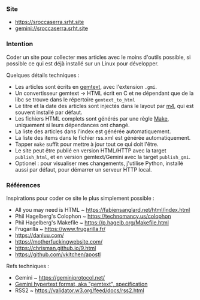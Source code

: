 ### Site

- <https://sroccaserra.srht.site>
- <gemini://sroccaserra.srht.site>

### Intention

Coder un site pour collecter mes articles avec le moins d'outils possible, si
possible ce qui est déjà installé sur un Linux pour développer.

Quelques détails techniques :
- Les articles sont écrits en [gemtext][gt], avec l'extension `.gmi`.
- Un convertisseur gemtext -> HTML écrit en C et ne dépendant que de la libc se
  trouve dans le répertoire `gemtext_to_html`
- Le titre et la date des articles sont injectés dans le layout par [m4][m4],
  qui est souvent installé par défaut.
- Les fichiers HTML complets sont générés par une règle [Make][make],
  uniquement si leurs dépendances ont changé.
- La liste des articles dans l'index est générée automatiquement.
- La liste des items dans le fichier rss.xml est générée automatiquement.
- Tapper `make` suffit pour mettre à jour tout ce qui doit l'être.
- Le site peut être publié en version HTML/HTTP avec la target `publish_html`,
  et en version gemtext/Gemini avec la target `publish_gmi`.
- Optionel : pour visualiser mes changements, j'utilise Python, installé aussi
  par défaut, pour démarrer un serveur HTTP local.

### Références

Inspirations pour coder ce site le plus simplement possible :

- All you may need is HTML ~ <https://fabiensanglard.net/html/index.html>
- Phil Hagelberg's Colophon ~ <https://technomancy.us/colophon>
- Phil Hagelberg's Makefile ~ <https://p.hagelb.org/Makefile.html>
- Frugarilla ~ <https://www.frugarilla.fr/>
- <https://danluu.com/>
- <https://motherfuckingwebsite.com/>
- <https://chrisman.github.io/9.html>
- <https://github.com/vkitchen/apostl>

Refs techniques :

- Gemini ~ <https://geminiprotocol.net/>
- [Gemini hypertext format, aka "gemtext", specification][gt]
- RSS2 ~ <https://validator.w3.org/feed/docs/rss2.html>

[gt]: https://geminiprotocol.net/docs/gemtext-specification.gmi
[m4]: https://www.gnu.org/software/m4/
[make]: https://www.gnu.org/software/make/
